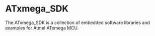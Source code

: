 # ATxmega_SDK
The ATxmega_SDK is a collection of embedded software libraries and examples for Atmel ATxmega MCU.
